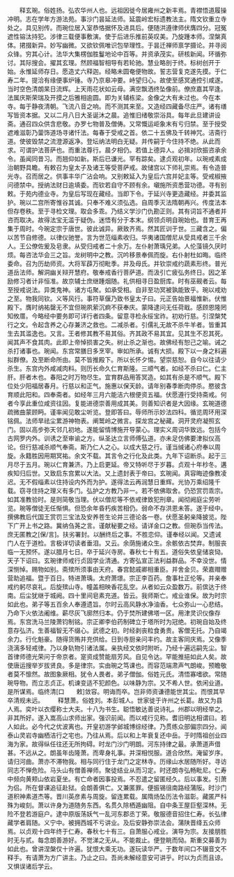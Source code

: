 <!-- { "loadSidebar": true } -->
　　释玄琬。俗姓扬。弘农华州人也。远祖因徙今居雍州之新丰焉。青襟悟道履操冲明。志在学年方游法苑。事沙门昙延法师。延震岭宏标遗教法主。隋文钦重立寺处之。具见别传。而琬位居入室恭恪据怀及进具后。便随洪遵律师伏膺四分。冠冤遮性镕汰持犯。涉律三载便事敷演。使于后进乐推前英叹美。乃旋踵本师。涅槃真体。捃掇新异。妙写幽微。又欲钦佩唯识包举理性。于昙迁禅师禀学摄论。并寻阅众锋。穷其心计。法华大集楞伽胜鬘地论中百等。并资承茂实。研核新闻。环循弥讨。其际搜会。擢其玄理。然顾福智相导有若轮驰。慧业略剖于终。标树创开于始。永惟延师存日。愿造丈六释迦。经略未圆奄便物故。誓志营复克遂先摸。于仁寿二年。提洽有缘便事炉锤。寺乃京皋冲要。峙望归心。故使至感冥通控引咸遂。当时空色清朗杲日流辉。上天雨花状如云母。满空飘洒终坠像前。僚庶嘉其罕逢。法属庆斯荣瑞及开摸之后雅相逾圆。即为关辅栋梁。金像之大有未过也。今在本寺。每于静夜清朝。飞流八音之响。而不测其来至。又造经四藏备尽庄严。诸有缮写皆资本据。又以二月八日大圣诞沐之晨。追惟旧绪敬崇浴具。每年此旦建讲设斋。通召四众供含悲敬。办罗七物普及僧俦。又常慨运岠象末有亏归禁。至于授受遮难滋彰乃蓥饰道场寻诸忏法。每春于受戒之首。依二十五佛及千转神咒。洁斋行道。使彼毁禁之流澄源返净。登坛纳法明白无疑。并传嗣于今住持不绝。从此而求。可谓护法菩萨也。而重法尊行。晨夕相仍。若值上德异人。必揖对欣振咨承余令。虽闻同昔习。而翘仰如新。斯后已谦光。罕有踪矣。逮贞观初年。以琬戒素成治朝野具瞻。有敕召为皇太子及诸王等受菩萨戒。故储宫以下师礼崇焉。有令造普光寺。召而居之。供事丰华广沾会响。又别敕延入为皇后六宫并妃主等。受戒椒掖问德禁中。授纳法财日逾填委。而钦若自守不顾有余。嚫施所资悉营功德。寻有别敕。于苑内德业寺。为皇后写现在藏经。当即下令。于延兴寺更造藏经。并委其监护。琬以二宫所寄惟谷其诚。只奉不难义须弘选。自周季灭法隋朝再兴。传度法本但存卷秩。至于寻检文理。取会多乖。乃结义学沙门仇勘正则。其有词旨不通者并咨而取决。故得法宝无滥于疑伪。迷悟有分于本末。纲领贞明自琬始也。昔育王再集于周时。今琬定宗于唐世。彼此诚异。厥致齐焉。然其匠训于世。三藏含之。偏以苦节自修德。以律仪驰誉。言为世范缁素收归。华夷诸国僧尼从受具戒者三千余人。王公僚佐爰及皂隶。从受归戒者二十余万。左仆射萧瑀兄弟。人伦藻镜久厌时烦。每咨法华会三之旨。龙树明中之教。沉吟移景奉佩而旋。右仆射杜如晦。临终委命。召为历劫师资。大将军薜万彻毗季。并及母氏。并钦崇戒约蔬素形终。普光道岳法师。解洞幽关辩开慧府。敬奉戒香行菩萨道。而汲引亡疲弘务终日。因之革励修习者计非恒准。故京辅士庶继踵烟随。礼供相寻日盈厨库。时有巫觋者云。每至授戒说法。异类鬼神。诸方屯聚。如承受相。自非至功冥被孰能致乎。琬以戒劝之至。物我同钦。义等风行。事符草偃乃致书皇太子曰。元正告始景福惟新。伏惟殿下。膺时纳祐罄无不宜但琬夙萦沉痾不获奉庆。蒙降逮问无任荷戢。感顾恩隆罔知攸厝。今略经中要务即可详行者四条。留意寻检永绥宝祚。初劝行慈。引涅槃梵行之文。令起含养之心存兼济之救也。二减杀者。引儒礼无故不杀牛羊者。皆重其生去其滥逸也。又言。王者修其教不易其俗。齐其政不易其宜。见其生不忍其死。闻其声不食其肉。此即上帝悼损害之失。树止杀之渐也。故佛经有恕己之喻。诫之杀打诸事也。琬闻。东宫常膳日多烹宰。审如所承。诚有大损。殿下以一身之料遍拟群僚。及至断命所由。莫不皆推殿下。所以长怀夕惕。望崇慈恕。自今以往请少杀生。东宫内外咸减肉料。则历长命久仁育斯隆。三顺气者。如经不杀曰仁。仁主肝。肝者木也。春阳之时万物尽生。宜育群品用答冥造。如其有杀是不顺气。殿下位处少阳福居春月。行慈以和正气。施惠以保天龄。请年别春季断肉停杀。愍彼含育顺此阳和。四奉斋者。如经年三月六能洁六根便资五福。伏愿遵行受持斋戒。何者今享此重位咸资往因。复能进德崇善用成其美。则善知识者是大因缘。玄琬道德疏微曲蒙顾眄。谨率闻见敢尘听览。登即答曰。辱师所示妙法四科。循览周环用深铭佩。法师旱祛尘累游神物表。阐鹫岭之微言。探龙宫之秘藏。洞开灵府凝照玄门。固以高步弥天邻几初地。遂能留情博施开导蒙心。理实义周词华致远。包括今古网罗内外。训诱之至审谕之方。纵圣达立言师傅弘道。亦未足仿佛要津拟仪高论。但行慈减杀顺气奉斋。斯乃仁人之心。以成大慈之行。谨当缄诸心府奉以周旋。永籍胜因用期冥祐。余文不载。其言令之行化及此类。九年下诏断杀。起于三月尽于五月。琬以仁育兼济。乃上启更延。帝又特听尽于岁暮。贞观十年杪冬。遘疾知归后世。又致启东宫累以大法。又上遗封表于帝曰。玄琬闻。真容晦迹像教凌迟。无不假缁素以住持设内外而为护。遂得法云再润慧日重辉。光协万乘绍隆千载。窃寻住持之理义有多门。弘护之方教乃非一。若不依佛取舍。仍恐赏罚乖宗。如其准教验时。是则简敬当理。伏以僧尼等不依戒律致犯刑章。闻彻阙庭尘劳听览。琬等僧徒无任惭惧。但恐余年昏朽疾苦相仍。弱命不存洪恩未答。遂于经中。撰佛教后代国王赏罚三宝法及安养苍生论并三德论各一卷。伏愿圣躬亲降披览。陛下广开上书之路。冀纳刍荛之言。谨献秘要之经。请详金口之教。但琬忝当传法。庶无匿教之[保/言]。扶劣署封。以酬终后之事。不胜恋仰。谨奉经以闻。又遗诫门人在于道检。言极详切读者垂泪。又云。余荫施诸众生。余骸依古焚弃。制服丧临一无预怀。遂以腊月七日。卒于延兴寺房。春秋七十有五。道俗失依皇储哀恸。天子下诏曰。玄琬律师戒行贞固学业清通。方寄弘宣正法利益群品。不幸没世。情深恻悼。赐物如别。斋殡所须事由天府。春宫懿戚卿相重臣。并舍金贝。荣嘉赗赠营助追福。暨于百日。特进萧瑀。太府萧璟。宗正李百药。詹事杜正伦等。并亲奉戒约躬尽哀礼。后旋殡山寺。幢盖相映香花乱空。从者如云众盈数万。前傧达于终南。后尘犹继于城阙。四十里间皂素充道。皆云。我师斯亡。戒业谁保。故为时宗如此也。弟子等五百余人奉遵遗旨。尔时云高风静水净油香。七众弥山一心悲结。乃命下火依法阇维。薪尽灰飞廓然归本。仍于焚所建佛塔一区。用津灵识仪像存焉。东宫洗马兰陵萧钧制铭。宗正卿李伯药制碑立于塔所时为冠绝。初琬自始及终意存弘济。生善福智无不缀心。武德之初。时经剥丧粒食勇贵。客僧无托。乃自竭余力。行化魁豪。随得货贿并充供给。日到寺厨亲问丰约。故主客同庆焉。又像季浇漓多轻戒律。乃以身轨物引诸法属。亲执经文依时附听。乃经十遍远嗣先尘。智首律师德光荣问于帝京者。寔资成赞能扇芳风。自见令达。罕能推挹如此人矣。故使唐运搜举岁拔贤良。多是律宗。实由琬之笃课也。而容范端肃声气朗峻。预瞻敬者莫不懔然。故图象厥相。犹令人畏者。弟子僧伽。俗姓元氏。清悟寡嗜欲。常随琬导物。而立志贞正。机谏变适不犯颜色。以味静为宗。又不希人世。依闲业道。是所谋焉。临终清[口　　敕]敛容。明诲而卒。岂非师资谦德能世其尘。而恨其早卒清规未远。
　　释慧萧。俗姓刘。本彭城人。世家徙于许州之长葛。故又为县人焉。奕叶以衣缨称士大夫。十八为书生。聪悟敏达善说诗礼。州郡以明经举之。非其所好。遂入嵩高山求师出家。强识前闻。而以戒行见称。耆旧明达相谓曰。若人如此。必今代之优波离也。开皇初游学邺城博综经律。乃贯练众部偏宗四分。闻泰山灵岩寺幽栖洁行之宅也。乃往从焉。后以和上年衰复还中岳。于时隋祖创业四海为家。故得纵任往还无所拘碍。时龙门沙门明朗。河东持律之最。承萧道声借甚。不远从之。朗虽年齿隆萧。而卑身礼事。并深相悦服。道合欣然。淹留岁序。请归河曲。萧亦不滞物我。相与同行住于龙门之定林寺。历缘山水居随所好。寻访同志不惮危险。马头山有僧善禅师。聚徒结业从而习定。时还朗寺弘畅毗尼。仁寿中频向黄颊山依岩夏坐。有亡命者因事投焉。不忍遣之留匿经久。后以事发。引萧为侣。所在督课追征赴狱。会朗善俱亡。又兼匿罪。便振锡徂南路经蒲阪。时沙门道积神素道杰等。晋川英彦素与周旋。留连累载。属隋炀坠历法令滋彰。藏匿严科殊为峻刻。萧以许身为道随务东西。名贯久除栖遁幽阻。自中条王屋巨壑深林。无险不登若游庭户。逮中原版荡妖气一乱河东郡丞丁荣。敬服德音招住仁寿。长弘律藏学者肩随。义宁中。被拥西城不亏讲业。及后安静弥崇法会。蒲陕晋绛五众师焉。以贞观十四年终于仁寿。春秋七十有三。自萧服心戒业。演导为宗。友接朋胜时无与贰。每念朗善游好。不觉涕之无从。不能裁止。便登眺而恸。斯重交募善为如此也。曾讲涅槃仅十许遍。犹恨大乘无功。遂玩读华严。于数年间口不辍音文不释手。有请萧为方广讲主。乃止之曰。吾尚未解经意安可讲乎。时以为贞而且谅。又惧误诸后学云。
